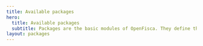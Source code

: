 ```yaml
---
title: Available packages
hero:
  title: Available packages
  subtitle: Packages are the basic modules of OpenFisca. They define the Parameters, Entities and Variables of a country
layout: packages
---
```

